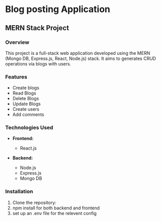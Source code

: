 # Blog posting Application

## MERN Stack Project

### Overview

This project is a full-stack web application developed using the MERN (Mongo DB, Express.js, React, Node.js) stack. It aims to generates CRUD operations via blogs with users.

### Features

- Create blogs
- Read Blogs
- Delete Blogs
- Update Blogs
- Create users
- Add comments

### Technologies Used

- **Frontend:**
  - React.js

- **Backend:**
  - Node.js
  - Express.js
  - Mongo DB


### Installation

1. Clone the repository:
2. npm install for both backend and frontend
3. set up an .env file for the relevent config
